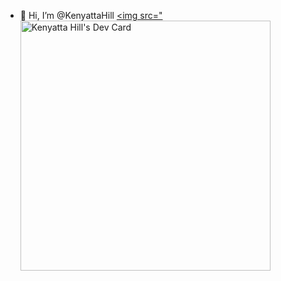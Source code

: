 - 👋 Hi, I’m @KenyattaHill
<a href="https://app.daily.dev/thelightofkenya"><img src="<img src="https://github.com/kenyattahill/kenyattahill/blob/master/devcard.svg" width="400" alt="Kenyatta Hill's Dev Card"/></a>

<!---
KenyattaHill/KenyattaHill is a ✨ special ✨ repository because its `README.md` (this file) appears on your GitHub profile.
You can click the Preview link to take a look at your changes.
--->
